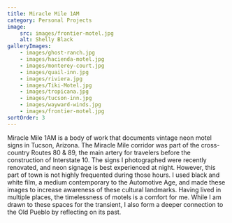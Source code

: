 ```yaml
---
title: Miracle Mile 1AM
category: Personal Projects
image:
    src: images/frontier-motel.jpg
    alt: Shelly Black
galleryImages:
    - images/ghost-ranch.jpg
    - images/hacienda-motel.jpg
    - images/monterey-court.jpg
    - images/quail-inn.jpg
    - images/riviera.jpg
    - images/Tiki-Motel.jpg
    - images/tropicana.jpg
    - images/tucson-inn.jpg
    - images/wayward-winds.jpg
    - images/frontier-motel.jpg
sortOrder: 3
---
```


Miracle Mile 1AM is a body of work that documents vintage neon motel signs in Tucson, Arizona. The Miracle Mile corridor was part of the cross-country Routes 80 & 89, the main artery for travelers before the construction of Interstate 10. The signs I photographed were recently renovated, and neon signage is best experienced at night. However, this part of town is not highly frequented during those hours. I used black and white film, a medium contemporary to the Automotive Age, and made these images to increase awareness of these cultural landmarks. Having lived in multiple places, the timelessness of motels is a comfort for me. While I am drawn to these spaces for the transient, I also form a deeper connection to the Old Pueblo by reflecting on its past.
